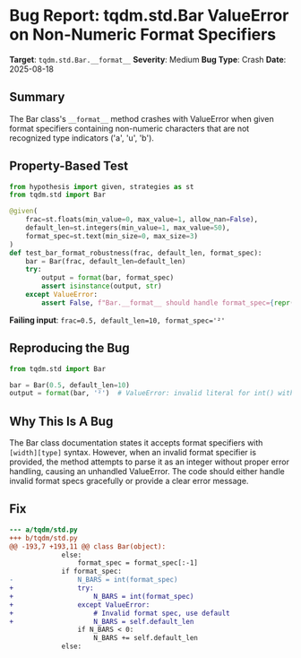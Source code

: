 # Bug Report: tqdm.std.Bar ValueError on Non-Numeric Format Specifiers

**Target**: `tqdm.std.Bar.__format__`
**Severity**: Medium
**Bug Type**: Crash
**Date**: 2025-08-18

## Summary

The Bar class's `__format__` method crashes with ValueError when given format specifiers containing non-numeric characters that are not recognized type indicators ('a', 'u', 'b').

## Property-Based Test

```python
from hypothesis import given, strategies as st
from tqdm.std import Bar

@given(
    frac=st.floats(min_value=0, max_value=1, allow_nan=False),
    default_len=st.integers(min_value=1, max_value=50),
    format_spec=st.text(min_size=0, max_size=3)
)
def test_bar_format_robustness(frac, default_len, format_spec):
    bar = Bar(frac, default_len=default_len)
    try:
        output = format(bar, format_spec)
        assert isinstance(output, str)
    except ValueError:
        assert False, f"Bar.__format__ should handle format_spec={repr(format_spec)} gracefully"
```

**Failing input**: `frac=0.5, default_len=10, format_spec='²'`

## Reproducing the Bug

```python
from tqdm.std import Bar

bar = Bar(0.5, default_len=10)
output = format(bar, '²')  # ValueError: invalid literal for int() with base 10: '²'
```

## Why This Is A Bug

The Bar class documentation states it accepts format specifiers with `[width][type]` syntax. However, when an invalid format specifier is provided, the method attempts to parse it as an integer without proper error handling, causing an unhandled ValueError. The code should either handle invalid format specs gracefully or provide a clear error message.

## Fix

```diff
--- a/tqdm/std.py
+++ b/tqdm/std.py
@@ -193,7 +193,11 @@ class Bar(object):
             else:
                 format_spec = format_spec[:-1]
             if format_spec:
-                N_BARS = int(format_spec)
+                try:
+                    N_BARS = int(format_spec)
+                except ValueError:
+                    # Invalid format spec, use default
+                    N_BARS = self.default_len
                 if N_BARS < 0:
                     N_BARS += self.default_len
             else: